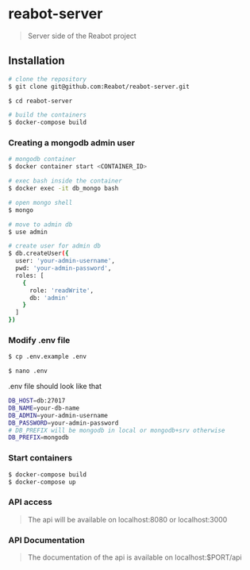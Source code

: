 # reabot-server

> Server side of the Reabot project

## Installation

```bash
# clone the repository
$ git clone git@github.com:Reabot/reabot-server.git

$ cd reabot-server
```

```bash
# build the containers
$ docker-compose build
```

### Creating a mongodb admin user

```bash
# mongodb container
$ docker container start <CONTAINER_ID>

# exec bash inside the container
$ docker exec -it db_mongo bash

# open mongo shell
$ mongo

# move to admin db
$ use admin

# create user for admin db
$ db.createUser({
  user: 'your-admin-username',
  pwd: 'your-admin-password',
  roles: [
    {
      role: 'readWrite',
      db: 'admin'
    }
  ]
})
```

### Modify .env file

```bash
$ cp .env.example .env

$ nano .env
```

.env file should look like that

```bash
DB_HOST=db:27017
DB_NAME=your-db-name
DB_ADMIN=your-admin-username
DB_PASSWORD=your-admin-password
# DB_PREFIX will be mongodb in local or mongodb+srv otherwise
DB_PREFIX=mongodb

```

### Start containers

```bash
$ docker-compose build
$ docker-compose up
```

### API access

> The api will be available on localhost:8080 or localhost:3000

### API Documentation

> The documentation of the api is available on localhost:\$PORT/api
